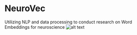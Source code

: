 # NeuroVec
Utilizing NLP and data processing to conduct research on Word Embeddings for neuroscience
![alt text](brain.png)
